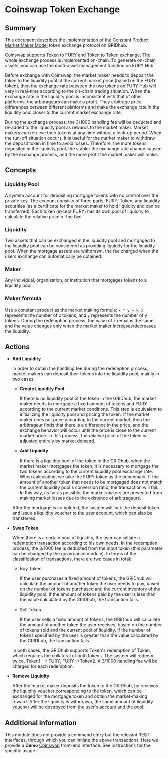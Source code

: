 # Coinswap Token Exchange

## Summary

This document describes the implementation of the [Constant Product Market Maker Model](https://github.com/runtimeverification/verified-smart-contracts/blob/uniswap/uniswap/x-y-k.pdf) token exchange protocol on GRIDhub.

Coinswap supports Token to FURY and Token to Token exchange. The whole exchange process is implemented on-chain. To generate on-chain assets, you can use the multi-asset management function on FURY Hub.

Before exchange with Coinswap, the market maker needs to deposit the token to the liquidity pool at the current market price (based on the FURY token), then the exchange rate between the two tokens on FURY Hub will vary in real-time according to the on-chain trading situation. When the exchange rate in the liquidity pool is inconsistent with that of other platforms, the arbitrageurs can make a profit. They arbitrage price differences between different platforms and make the exchange rate in the liquidity pool closer to the current market exchange rate.

During the exchange process, the 3/1000 handling fee will be deducted and re-added to the liquidity pool as rewards to the market maker. Market makers can retrieve their tokens at any time without a lock-up period. When the run-off situation occurs, it is useful for the market maker to withdraw the deposit token in time to avoid losses. Therefore, the more tokens deposited in the liquidity pool, the stabler the exchange rate change caused by the exchange process, and the more profit the market maker will make.

## Concepts

### Liquidity Pool

A system account for depositing mortgage tokens with no control over the private key. The account consists of three parts: FURY, Token, and liquidity securities (as a certificate for the market maker to hold liquidity and can be transferred). Each token (except FURY) has its own pool of liquidity to calculate the relative price of the two.

### Liquidity

Two assets that can be exchanged in the liquidity pool and mortgaged to the liquidity pool can be considered as providing liquidity for the liquidity pool. When the mortgage assets are withdrawn, the fee charged when the users exchange can automatically be obtained.

### Maker

Any individual, organization, or institution that mortgages tokens to a liquidity pool.

### Maker formula

Use a constant product as the market making formula: `x * y = k`,  `x` represents the number of x tokens, and `y` represents the number of y tokens. During the redemption process, the value of `k` remains the same, and the value changes only when the market maker increases/decreases the liquidity.

## Actions

- **Add Liquidity**

  In order to obtain the handling fee during the redemption process, market makers can deposit their tokens into the liquidity pool, mainly in two cases:

  - **Create Liquidity Pool**

    If there is no liquidity pool of the token in the GRIDhub, the market maker needs to mortgage a fixed amount of tokens and FURY according to the current market conditions. This step is equivalent to initializing the liquidity pool and pricing the token. If the market maker does not price according to the current market, then the arbitrageur finds that there is a difference in the price, and the exchange behavior will occur until the price is close to the current market price. In this process, the relative price of the token is adjusted entirely by market demand.

  - **Add Liquidity**

    If there is a liquidity pool of the token in the GRIDhub, when the market maker mortgages the token, it is necessary to mortgage the two tokens according to the current liquidity pool exchange rate. When calculating, we take the FURY token as the benchmark. If the amount of another token that needs to be mortgaged does not match the current liquidity pool's conversion ratio, the transaction will fail. In this way, as far as possible, the market makers are prevented from making market losses due to the existence of arbitrageurs.

  After the mortgage is completed, the system will lock the deposit token and issue a liquidity voucher to the user account, which can also be transferred.

- **Swap Token**

  When there is a certain pool of liquidity, the user can initiate a redemption transaction according to his own needs. In the redemption process, the 3/1000 fee is deducted from the input token (this parameter can be changed by the governance module). In terms of the classification of transactions, there are two cases in total:

  - Buy Token

    If the user purchases a fixed amount of tokens, the GRIDhub will calculate the amount of another token the user needs to pay, based on the number of tokens purchased and the current inventory of the liquidity pool. If the amount of tokens paid by the user is less than the value calculated by the GRIDhub, the transaction fails.

  - Sell Token

    If the user sells a fixed amount of tokens, the GRIDhub will calculate the amount of another token the user receives, based on the number of tokens sold and the current pool of liquidity. If the number of tokens specified by the user is greater than the value calculated by the GRIDhub, the transaction fails.

  In both cases, the GRIDhub supports Token's redemption of Token, which requires the collateral of both tokens. The system will redeem twice, Token1 --> FURY, FURY-->Token2. A 3/1000 handling fee will be charged for each redemption.

- **Remove Liquidity**

  After the market maker deposits the token to the GRIDhub, he receives the liquidity voucher corresponding to the token, which can be exchanged for the mortgage token and obtain the market-making reward. After the liquidity is withdrawn, the same amount of liquidity voucher will be destroyed from the user's account and the pool.

## Additional information

This module does not provide a command entry but the relevant REST interfaces, through which you can initiate the above transactions. Here we provide a **Demo** [Coinswap](https://github.com/zhiqiang-bianjie/coinswap) front-end interface. See instructions for the specific usage.
